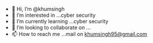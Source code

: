 - 👋 Hi, I’m @khumsingh
- 👀 I’m interested in ...cyber security
- 🌱 I’m currently learning ...cyber security
- 💞️ I’m looking to collaborate on ...
- 📫 How to reach me ...mail on khumsingh95@gmail.com

<!---
khumsingh/khumsingh is a ✨ special ✨ repository because its `README.md` (this file) appears on your GitHub profile.
You can click the Preview link to take a look at your changes.
--->

